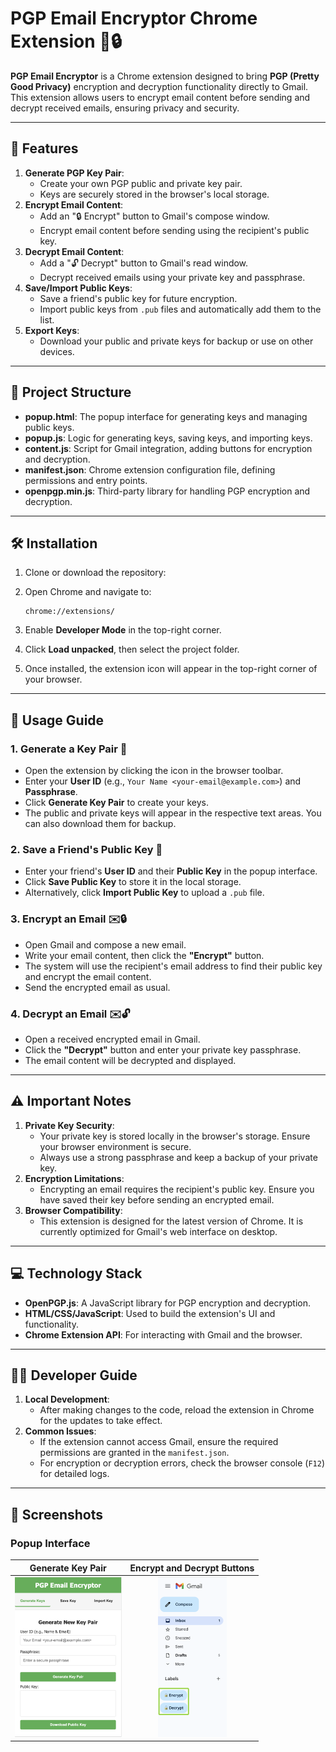 # PGP Email Encryptor Chrome Extension 💌🔒

**PGP Email Encryptor** is a Chrome extension designed to bring **PGP (Pretty Good Privacy)** encryption and decryption functionality directly to Gmail. This extension allows users to encrypt email content before sending and decrypt received emails, ensuring privacy and security.

------

## 🌟 Features

1. **Generate PGP Key Pair**:
   - Create your own PGP public and private key pair.
   - Keys are securely stored in the browser's local storage.
2. **Encrypt Email Content**:
   - Add an "🔒 Encrypt" button to Gmail's compose window.
   - Encrypt email content before sending using the recipient's public key.
3. **Decrypt Email Content**:
   - Add a "🔓 Decrypt" button to Gmail's read window.
   - Decrypt received emails using your private key and passphrase.
4. **Save/Import Public Keys**:
   - Save a friend's public key for future encryption.
   - Import public keys from `.pub` files and automatically add them to the list.
5. **Export Keys**:
   - Download your public and private keys for backup or use on other devices.

------

## 📂 Project Structure

- **popup.html**: The popup interface for generating keys and managing public keys.
- **popup.js**: Logic for generating keys, saving keys, and importing keys.
- **content.js**: Script for Gmail integration, adding buttons for encryption and decryption.
- **manifest.json**: Chrome extension configuration file, defining permissions and entry points.
- **openpgp.min.js**: Third-party library for handling PGP encryption and decryption.

------

## 🛠️ Installation

1. Clone or download the repository:

2. Open Chrome and navigate to:

   ```
   chrome://extensions/
   ```

3. Enable **Developer Mode** in the top-right corner.

4. Click **Load unpacked**, then select the project folder.

5. Once installed, the extension icon will appear in the top-right corner of your browser.

------

## 📝 Usage Guide

### 1. Generate a Key Pair 🔑

- Open the extension by clicking the icon in the browser toolbar.
- Enter your **User ID** (e.g., `Your Name <your-email@example.com>`) and **Passphrase**.
- Click **Generate Key Pair** to create your keys.
- The public and private keys will appear in the respective text areas. You can also download them for backup.

### 2. Save a Friend's Public Key 🤝

- Enter your friend's **User ID** and their **Public Key** in the popup interface.
- Click **Save Public Key** to store it in the local storage.
- Alternatively, click **Import Public Key** to upload a `.pub` file.

### 3. Encrypt an Email ✉️🔒

- Open Gmail and compose a new email.
- Write your email content, then click the **"Encrypt"** button.
- The system will use the recipient's email address to find their public key and encrypt the email content.
- Send the encrypted email as usual.

### 4. Decrypt an Email ✉️🔓

- Open a received encrypted email in Gmail.
- Click the **"Decrypt"** button and enter your private key passphrase.
- The email content will be decrypted and displayed.

------

## ⚠️ Important Notes

1. **Private Key Security**:
   - Your private key is stored locally in the browser's storage. Ensure your browser environment is secure.
   - Always use a strong passphrase and keep a backup of your private key.
2. **Encryption Limitations**:
   - Encrypting an email requires the recipient's public key. Ensure you have saved their key before sending an encrypted email.
3. **Browser Compatibility**:
   - This extension is designed for the latest version of Chrome. It is currently optimized for Gmail's web interface on desktop.

------

## 💻 Technology Stack

- **OpenPGP.js**: A JavaScript library for PGP encryption and decryption.
- **HTML/CSS/JavaScript**: Used to build the extension's UI and functionality.
- **Chrome Extension API**: For interacting with Gmail and the browser.

------

## 👨‍💻 Developer Guide

1. **Local Development**:
   - After making changes to the code, reload the extension in Chrome for the updates to take effect.
2. **Common Issues**:
   - If the extension cannot access Gmail, ensure the required permissions are granted in the `manifest.json`.
   - For encryption or decryption errors, check the browser console (`F12`) for detailed logs.

------

## 📸 Screenshots

### Popup Interface

|                      Generate Key Pair                       |                 Encrypt and Decrypt Buttons                  |
| :----------------------------------------------------------: | :----------------------------------------------------------: |
| <img src="https://raw.githubusercontent.com/Ukrys/DFintech_Courses_images/master/202504061702246.png" style="zoom:25%;" /> | <img src="https://raw.githubusercontent.com/Ukrys/DFintech_Courses_images/master/202504061703165.png" style="zoom:25%;" /> |

